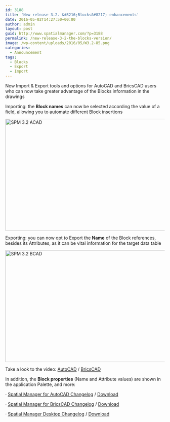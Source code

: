 ```yaml
---
id: 3188
title: 'New release 3.2. &#8216;Blocks&#8217; enhancements'
date: 2016-05-02T14:27:50+00:00
author: admin
layout: post
guid: http://www.spatialmanager.com/?p=3188
permalink: /new-release-3-2-the-blocks-version/
image: /wp-content/uploads/2016/05/W3.2-85.png
categories:
  - Announcement
tags:
  - Blocks
  - Export
  - Import
---
```

New Import & Export tools and options for AutoCAD and BricsCAD users who can now take greater advantage of the Blocks information in the drawings<!--more-->

<span>Importing</span>: the **Block names** can now be selected according the value of a field, allowing you to automate different Block insertions

<a href="http://www.spatialmanager.com/wp-content/uploads/2016/05/SPM-3.2-ACAD.png" target="_blank" rel="nofollow"><img src="http://www.spatialmanager.com/wp-content/uploads/2016/05/SPM-3.2-ACAD-1024x576.png" alt="SPM 3.2 ACAD" width="625" height="352" srcset="http://www.spatialmanager.com/wp-content/uploads/2016/05/SPM-3.2-ACAD-1024x576.png 1024w, http://www.spatialmanager.com/wp-content/uploads/2016/05/SPM-3.2-ACAD-300x169.png 300w, http://www.spatialmanager.com/wp-content/uploads/2016/05/SPM-3.2-ACAD-768x432.png 768w, http://www.spatialmanager.com/wp-content/uploads/2016/05/SPM-3.2-ACAD-624x351.png 624w, http://www.spatialmanager.com/wp-content/uploads/2016/05/SPM-3.2-ACAD.png 1280w" sizes="(max-width: 625px) 100vw, 625px" /></a>

<span>Exporting</span>: you can now opt to Export the **Name** of the Block references, besides its Attributes, as <span>it can</span> be vital information for <span>the target data table</span>

<a href="http://www.spatialmanager.com/wp-content/uploads/2016/05/SPM-3.2-BCAD.png" target="_blank" rel="nofollow"><img src="http://www.spatialmanager.com/wp-content/uploads/2016/05/SPM-3.2-BCAD-1024x576.png" alt="SPM 3.2 BCAD" width="625" height="352" srcset="http://www.spatialmanager.com/wp-content/uploads/2016/05/SPM-3.2-BCAD-1024x576.png 1024w, http://www.spatialmanager.com/wp-content/uploads/2016/05/SPM-3.2-BCAD-300x169.png 300w, http://www.spatialmanager.com/wp-content/uploads/2016/05/SPM-3.2-BCAD-768x432.png 768w, http://www.spatialmanager.com/wp-content/uploads/2016/05/SPM-3.2-BCAD-624x351.png 624w, http://www.spatialmanager.com/wp-content/uploads/2016/05/SPM-3.2-BCAD.png 1280w" sizes="(max-width: 625px) 100vw, 625px" /></a>

Take a look to the video: <a href="https://youtu.be/tPBWNkZOEEc?rel=0" target="_blank" rel="nofollow">AutoCAD</a> / <a href="https://youtu.be/XJJBr8JKz_0?rel=0" target="_blank" rel="nofollow">BricsCAD</a>

In addition, the <span></span>**Block properties** (Name and Attribute values) are shown in the application Palette, and more:

· <a href="http://wiki.spatialmanager.com/index.php/Spatial_Manager%E2%84%A2_for_AutoCAD_Changelog" target="_blank" rel="nofollow">Spatial Manager for AutoCAD Changelog</a> / <a href="http://www.spatialmanager.com/download/spatial-manager-autocad/" target="_blank" rel="nofollow">Download</a>
  
· <a href="http://wiki.spatialmanager.com/index.php/Spatial_Manager%E2%84%A2_for_BricsCAD_Changelog" target="_blank" rel="nofollow">Spatial Manager for BricsCAD Changelog</a> / <a href="http://www.spatialmanager.com/download/spatial-manager-bricscad/" target="_blank" rel="nofollow">Download</a>
  
· <a href="http://wiki.spatialmanager.com/index.php/Spatial_Manager_Desktop%E2%84%A2_Changelog" target="_blank" rel="nofollow">Spatial Manager Desktop Changelog</a> / <a href="http://www.spatialmanager.com/download/spatial-manager-desktop/" target="_blank" rel="nofollow">Download</a>